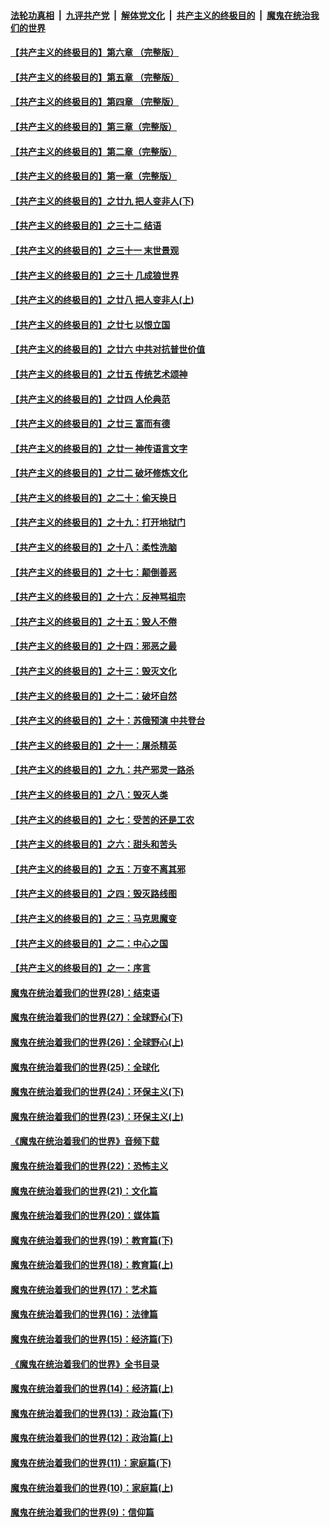 

####  [法轮功真相](../../../../basic/blob/master/README.md?t=06130231) &nbsp;|&nbsp; [九评共产党](../../../../9ping.md/blob/master/README.md?t=06130231) &nbsp;|&nbsp; [解体党文化](../../../../jtdwh.md/blob/master/README.md?t=06130231)  &nbsp;|&nbsp; [共产主义的终极目的](../../../../gczydzjmd.md/blob/master/README.md?t=06130231) &nbsp;|&nbsp; [魔鬼在统治我们的世界](../../../../mgztzwmdsj.md/blob/master/README.md?t=06130231) 

#### [【共产主义的终极目的】第六章 （完整版）](../pages/nsc422/n11428913.md?t=06130231) 

#### [【共产主义的终极目的】第五章 （完整版）](../pages/nsc422/n11428912.md?t=06130231) 

#### [【共产主义的终极目的】第四章 （完整版）](../pages/nsc422/n11428907.md?t=06130231) 

#### [【共产主义的终极目的】第三章（完整版）](../pages/nsc422/n11428848.md?t=06130231) 

#### [【共产主义的终极目的】第二章（完整版）](../pages/nsc422/n11428831.md?t=06130231) 

#### [【共产主义的终极目的】第一章（完整版）](../pages/nsc422/n11417651.md?t=06130231) 

#### [【共产主义的终极目的】之廿九 把人变非人(下)](../pages/nsc422/n11344140.md?t=06130231) 

#### [【共产主义的终极目的】之三十二 结语](../pages/nsc422/n11360535.md?t=06130231) 

#### [【共产主义的终极目的】之三十一 末世景观](../pages/nsc422/n11351129.md?t=06130231) 

#### [【共产主义的终极目的】之三十 几成狼世界](../pages/nsc422/n11348280.md?t=06130231) 

#### [【共产主义的终极目的】之廿八 把人变非人(上)](../pages/nsc422/n11340492.md?t=06130231) 

#### [【共产主义的终极目的】之廿七 以恨立国](../pages/nsc422/n11336944.md?t=06130231) 

#### [【共产主义的终极目的】之廿六 中共对抗普世价值](../pages/nsc422/n11324785.md?t=06130231) 

#### [【共产主义的终极目的】之廿五 传统艺术颂神](../pages/nsc422/n11296396.md?t=06130231) 

#### [【共产主义的终极目的】之廿四 人伦典范](../pages/nsc422/n11296397.md?t=06130231) 

#### [【共产主义的终极目的】之廿三 富而有德](../pages/nsc422/n11283598.md?t=06130231) 

#### [【共产主义的终极目的】之廿一 神传语言文字](../pages/nsc422/n11263265.md?t=06130231) 

#### [【共产主义的终极目的】之廿二 破坏修炼文化](../pages/nsc422/n11245728.md?t=06130231) 

#### [【共产主义的终极目的】之二十：偷天换日](../pages/nsc422/n11238846.md?t=06130231) 

#### [【共产主义的终极目的】之十九：打开地狱门](../pages/nsc422/n11206376.md?t=06130231) 

#### [【共产主义的终极目的】之十八：柔性洗脑](../pages/nsc422/n11199994.md?t=06130231) 

#### [【共产主义的终极目的】之十七：颠倒善恶](../pages/nsc422/n11179782.md?t=06130231) 

#### [【共产主义的终极目的】之十六：反神骂祖宗](../pages/nsc422/n11166798.md?t=06130231) 

#### [【共产主义的终极目的】之十五：毁人不倦](../pages/nsc422/n11166792.md?t=06130231) 

#### [【共产主义的终极目的】之十四：邪恶之最](../pages/nsc422/n11150249.md?t=06130231) 

#### [【共产主义的终极目的】之十三：毁灭文化](../pages/nsc422/n11135227.md?t=06130231) 

#### [【共产主义的终极目的】之十二：破坏自然](../pages/nsc422/n11135214.md?t=06130231) 

#### [【共产主义的终极目的】之十：苏俄预演 中共登台](../pages/nsc422/n11118424.md?t=06130231) 

#### [【共产主义的终极目的】之十一：屠杀精英](../pages/nsc422/n11118442.md?t=06130231) 

#### [【共产主义的终极目的】之九：共产邪灵一路杀](../pages/nsc422/n11114139.md?t=06130231) 

#### [【共产主义的终极目的】之八：毁灭人类](../pages/nsc422/n11108503.md?t=06130231) 

#### [【共产主义的终极目的】之七：受苦的还是工农](../pages/nsc422/n11101809.md?t=06130231) 

#### [【共产主义的终极目的】之六：甜头和苦头](../pages/nsc422/n11096971.md?t=06130231) 

#### [【共产主义的终极目的】之五：万变不离其邪](../pages/nsc422/n11091285.md?t=06130231) 

#### [【共产主义的终极目的】之四：毁灭路线图](../pages/nsc422/n11086284.md?t=06130231) 

#### [【共产主义的终极目的】之三：马克思魔变](../pages/nsc422/n11061941.md?t=06130231) 

#### [【共产主义的终极目的】之二：中心之国](../pages/nsc422/n11047728.md?t=06130231) 

#### [【共产主义的终极目的】之一：序言](../pages/nsc422/n11086077.md?t=06130231) 

#### [魔鬼在统治着我们的世界(28)：结束语](../pages/nsc422/n10936246.md?t=06130231) 

#### [魔鬼在统治着我们的世界(27)：全球野心(下)](../pages/nsc422/n10928319.md?t=06130231) 

#### [魔鬼在统治着我们的世界(26)：全球野心(上)](../pages/nsc422/n10900318.md?t=06130231) 

#### [魔鬼在统治着我们的世界(25)：全球化](../pages/nsc422/n10788205.md?t=06130231) 

#### [魔鬼在统治着我们的世界(24)：环保主义(下)](../pages/nsc422/n10695307.md?t=06130231) 

#### [魔鬼在统治着我们的世界(23)：环保主义(上)](../pages/nsc422/n10688613.md?t=06130231) 

#### [《魔鬼在统治着我们的世界》音频下载](../pages/nsc422/n10635553.md?t=06130231) 

#### [魔鬼在统治着我们的世界(22)：恐怖主义](../pages/nsc422/n10614727.md?t=06130231) 

#### [魔鬼在统治着我们的世界(21)：文化篇](../pages/nsc422/n10597706.md?t=06130231) 

#### [魔鬼在统治着我们的世界(20)：媒体篇](../pages/nsc422/n10586579.md?t=06130231) 

#### [魔鬼在统治着我们的世界(19)：教育篇(下)](../pages/nsc422/n10564808.md?t=06130231) 

#### [魔鬼在统治着我们的世界(18)：教育篇(上)](../pages/nsc422/n10526970.md?t=06130231) 

#### [魔鬼在统治着我们的世界(17)：艺术篇](../pages/nsc422/n10499093.md?t=06130231) 

#### [魔鬼在统治着我们的世界(16)：法律篇](../pages/nsc422/n10485969.md?t=06130231) 

#### [魔鬼在统治着我们的世界(15)：经济篇(下)](../pages/nsc422/n10469975.md?t=06130231) 

#### [《魔鬼在统治着我们的世界》全书目录](../pages/nsc422/n10464261.md?t=06130231) 

#### [魔鬼在统治着我们的世界(14)：经济篇(上)](../pages/nsc422/n10457370.md?t=06130231) 

#### [魔鬼在统治着我们的世界(13)：政治篇(下)](../pages/nsc422/n10448270.md?t=06130231) 

#### [魔鬼在统治着我们的世界(12)：政治篇(上)](../pages/nsc422/n10444576.md?t=06130231) 

#### [魔鬼在统治着我们的世界(11)：家庭篇(下)](../pages/nsc422/n10440961.md?t=06130231) 

#### [魔鬼在统治着我们的世界(10)：家庭篇(上)](../pages/nsc422/n10435448.md?t=06130231) 

#### [魔鬼在统治着我们的世界(9)：信仰篇](../pages/nsc422/n10432159.md?t=06130231) 

